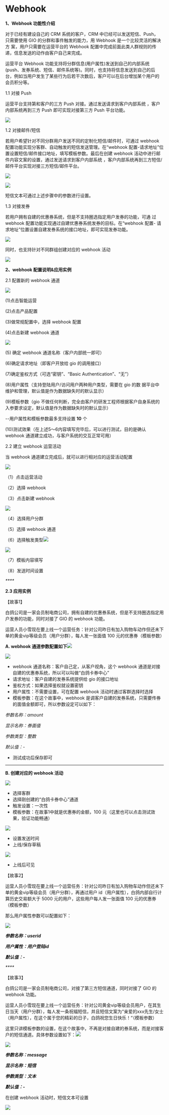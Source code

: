 # Webhook

**1、Webhook 功能性介绍**

对于已经有建设自己的 CRM 系统的客户，CRM 中已经可以发送短信、Push， 只需要使用 GIO 的分群和事件触发的能力，用 Webhook 是一个比较灵活的解决方 案，用户只需要在运营平台的 Webhook 配置中完成前面此类人群规则的传递，信息发送的动作由客户自己来完成。

运营平台 Webhook 功能支持将分群信息(用户属性)发送到自己的内部系统 (push、发券系统、短信、邮件系统等)。同时，也支持将信息发送到自己的后 台，例如当用户发生了某些行为后若干次数后，客户可以在后台增加某个用户的 会员积分等。

1.1 对接 Push

运营平台支持第和客户的三方 Push 对接。通过发送请求到客户内部系统 ，客户内部系统再到三方 Push 即可实现对接第三方 Push 平台功能。

![](<../.gitbook/assets/image (272).png>)

1.2 对接邮件/短信

若用户希望针对不同分群用户发送不同的定制化短信/邮件时，可通过 webhook 配置功能实现分客群、自动触发的短信发送管理。在“webhook 配置-请求地址”位置设置短信/邮件接口地址，填写模板参数。最后在创建 webhook 活动中进行邮件内容文案的设置，通过发送请求到客户内部系统 ，客户内部系统再到三方短信/邮件平台实现对接三方短信/邮件平台。

![](<../.gitbook/assets/image (260).png>)

![](<../.gitbook/assets/image (267).png>)

&#x20; 短信文本可通过上述步骤中的参数进行设置。



1.3 对接发券

若用户拥有自建的优惠券系统，但是不支持圈选指定用户发券的功能，可通 过 webhook 配置功能实现通过自建优惠券系统发券的目标。在“webhook 配置- 请求地址”位置设置自建发券系统的接口地址，即可实现发券功能。

![](<../.gitbook/assets/image (259).png>)

同时，也支持针对不同群组创建对应的 webhook 活动

![](<../.gitbook/assets/image (269).png>)



**2、webhook 配置说明&应用实例**

2.1 配置新的 webhook 通道

![](<../.gitbook/assets/image (254).png>)

(1)点击智能运营

(2)点击产品配置

(3)做常规配置中，选择 webhook 配置

(4)点击新建 webhook 通道

![](<../.gitbook/assets/image (265).png>)

(5) 确定 webhook 通道名称（客户内部统一即可）

(6)确定请求地址（即客户开放给 gio 的调用接口）

(7)确定鉴权方式（可选“密钥”、“Basic Authentication”、“无”）

(8)用户属性（支持登陆用户/访问用户两种用户类型，需要在 gio 的数   据平台中维护和管理，默认值是作为数据缺失时的默认显示）

(9)模板参数（gio 不做任何判断，完全由客户的研发工程师根据客户自身系统的入参要求设定，默认值是作为数据缺失时的默认显示）

\--用户属性和模板参数最多支持设置 **10** 个

(10)测试效果（在上述5～6内容填写完毕后，可以进行测试，目的是确认 webhook 通道建立成功，与客户系统的交互正常可用）



2.2 建立 webhook 运营活动

当 webhook 通道建立完成后，就可以进行相对应的运营活动配置

![](<../.gitbook/assets/image (270).png>)

（1）点击运营活动

（2）选择 webhook

（3）点击新建 webhook

![](<../.gitbook/assets/image (258).png>)

（4）选择用户分群

（5）选择 webhook 通道

（6）选择触发类型![](blob:https://growingio.atlassian.net/ef874264-b69b-4f16-ac08-fbed535732b4#media-blob-url=true\&id=a3f4c5c3-2909-4663-885d-56b82f13d0a7\&collection=contentId-1470825243\&contextId=1470825243\&mimeType=image%2Fpng\&name=image-20200715-030531.png\&size=139016\&width=834\&height=549)

![](<../.gitbook/assets/image (263).png>)

（7）模板内容填写

（8）发送时间设置

_****_

**2.3 应用实例**

【故事1】

白鸽公司是一家会员制电商公司，拥有自建的优惠券系统，但是不支持圈选指定用户发券的功能，同时对接了 GIO 的 webhook 功能。

运营人员小雪现在要上线一个运营任务：针对公司昨日有加入购物车动作但还未下单的黄金vip等级会员（用户分群），每人发一张面值 100 元的优惠券（模板参数）

**A. webhook 通道参数配置如下**![](blob:https://growingio.atlassian.net/b94d1b70-84aa-4ffc-b076-bf59fc4402f5#media-blob-url=true\&id=89418424-c5d6-460d-b6ce-87664d5ad93c\&collection=contentId-1470825243\&contextId=1470825243\&mimeType=image%2Fpng\&name=image-20200715-031151.png\&size=185180\&width=1279\&height=633)

![](<../.gitbook/assets/image (255).png>)

* webhook 通道名称：客户自己定，从客户视角，这个 webhook 通道是对接自建的优惠券系统，所以可以叫做“白鸽卡券中心”
* 请求地址：客户自建的发券系统提供给 gio 的接口地址
* 鉴权方式：如果选择鉴权就设置密钥
* 用户属性：不需要设置，可在配置 webhook 活动时通过客群选择时选择
* 模板参数：在这个故事中，webhook 是调客户自建的发券系统，只需要传券的面值金额即可，所以参数设定可以如下：

&#x20;_参数名称：amount_

&#x20;_显示名称：券面值_

&#x20;_参数类型：整数_

&#x20;_默认值：-_

* 测试成功后保存即可

****

**B. 创建对应的 webhook 活动**

![](<../.gitbook/assets/image (264).png>)

* 选择客群
* 选择刚创建的“白鸽卡券中心”通道
* 触发设置：一次性
* 模板参数：在故事1中就是优惠券的金额，100 元（这里也可以点击测试效果，验证功能畅通）

![](<../.gitbook/assets/image (261).png>)

* 设置发送时间
* 上线/保存草稿

![](<../.gitbook/assets/image (268).png>)

* 上线后可见



【故事2】

运营人员小雪现在要上线一个运营任务：针对公司昨日有加入购物车动作但还未下单的黄金vip等级会员（用户分群），再通过用户 id（用户属性），白鸽内部自行计算历史交易额大于 5000 元的用户，这些用户每人发一张面值 100 元的优惠券（模板参数）

那么用户属性参数可以配置如下：

![](<../.gitbook/assets/image (273).png>)

&#x20;_**参数名称：userid**_

&#x20;_**用户属性：用户登陆id**_

&#x20;_**默认值：-**_

_****_

【故事3】

白鸽公司是一家会员制电商公司，对接了第三方短信通道，同时对接了 GIO 的 webhook 功能。

运营人员小雪现在要上线一个运营任务：针对公司黄金vip等级会员用户，在其生日当天（用户分群），每人发一条祝福短信，并且短信文案为“亲爱的xxx先生/女士（用户属性），在这个属于您的精彩的日子，白鸽祝您生日快乐！“（模板参数）

这里只讲模板参数的设置，在这个故事中，不再是对接自建的券系统，而是对接客户的短信通道。具体参数设置如下：![](blob:https://growingio.atlassian.net/498d503a-5cea-49cc-8433-dd63c734393e#media-blob-url=true\&id=1c46efe8-2c5f-4abe-a6e2-328e5459d68e\&collection=contentId-1470825243\&contextId=1470825243\&mimeType=image%2Fpng\&name=image-20200715-031346.png\&size=187643\&width=1271\&height=628)

![](<../.gitbook/assets/image (256).png>)

&#x20;_**参数名称：message**_

&#x20;_**显示名称：短信**_

&#x20;_**参数类型：文本**_

&#x20;_**默认值：-**_

在创建 webhook 活动时，短信文本可设置

![](<../.gitbook/assets/image (253).png>)
